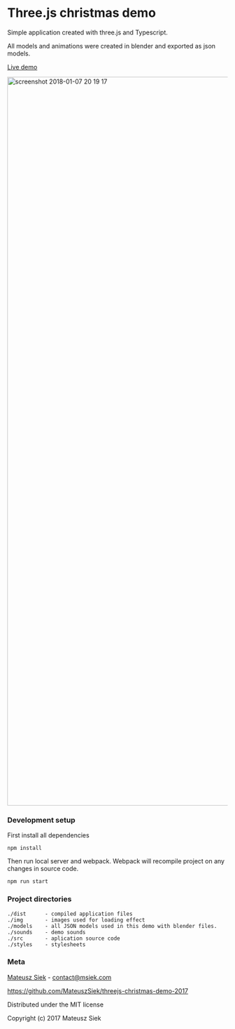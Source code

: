 # Three.js christmas demo
Simple application created with three.js and Typescript. 

All models and animations were created in blender and exported as json models.

[Live demo](http://xmas.msiek.com/)

<img width="1661" alt="screenshot 2018-01-07 20 19 17" src="https://user-images.githubusercontent.com/16710005/34653738-176d93fe-f3e8-11e7-875f-1348e6f256b8.png">

### Development setup
First install all dependencies
```
npm install
```

Then run local server and webpack. Webpack will recompile project on any changes in source code.
```
npm run start
```


### Project directories
```
./dist      - compiled application files
./img       - images used for loading effect
./models    - all JSON models used in this demo with blender files.
./sounds    - demo sounds
./src       - aplication source code
./styles    - stylesheets
```

### Meta
[Mateusz Siek](http://msiek.com/) - [contact@msiek.com](mailto:contact@msiek.com)

https://github.com/MateuszSiek/threejs-christmas-demo-2017

Distributed under the MIT license

Copyright (c) 2017 Mateusz Siek
